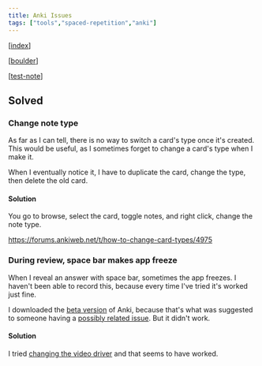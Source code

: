 ```yaml
---
title: Anki Issues
tags: ["tools","spaced-repetition","anki"]
---
```


[[index]]

[[boulder]]

[[test-note]]

## Solved

### Change note type

As far as I can tell, there is no way to switch a card's type once it's created. This would be useful, as I sometimes forget to change a card's type when I make it.

When I eventually notice it, I have to duplicate the card, change the type, then delete the old card.

#### Solution

You go to browse, select the card, toggle notes, and right click, change the note type.

https://forums.ankiweb.net/t/how-to-change-card-types/4975

### During review, space bar makes app freeze

When I reveal an answer with space bar, sometimes the app freezes. I haven't been able to record this, because every time I've tried it's worked just fine.

I downloaded the [beta version](https://betas.ankiweb.net) of Anki, because that's what was suggested to someone having a [possibly related issue](https://forums.ankiweb.net/t/bug-anki-freezes-when-using-spacebar-in-card-editor/44580). But it didn't work.

#### Solution

I tried [changing the video driver](https://forums.ankiweb.net/t/anki-23-10-1-for-apple-silicon-freeze-during-review/36996) and that seems to have worked.


[//begin]: # "Autogenerated link references for markdown compatibility"
[index]: ../index "Home"
[boulder]: boulder "Boulder"
[test-note]: test-note "Test Note"
[//end]: # "Autogenerated link references"